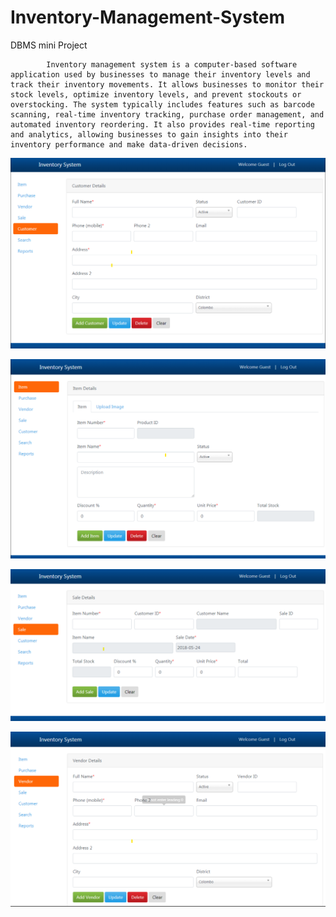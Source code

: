 # Inventory-Management-System
DBMS mini Project

            Inventory management system is a computer-based software application used by businesses to manage their inventory levels and track their inventory movements. It allows businesses to monitor their stock levels, optimize inventory levels, and prevent stockouts or overstocking. The system typically includes features such as barcode scanning, real-time inventory tracking, purchase order management, and automated inventory reordering. It also provides real-time reporting and analytics, allowing businesses to gain insights into their inventory performance and make data-driven decisions.

![Header Image-](1.png)

![Header Image-](2.png)

![Header Image-](3.png)

![Header Image-](4.png)
